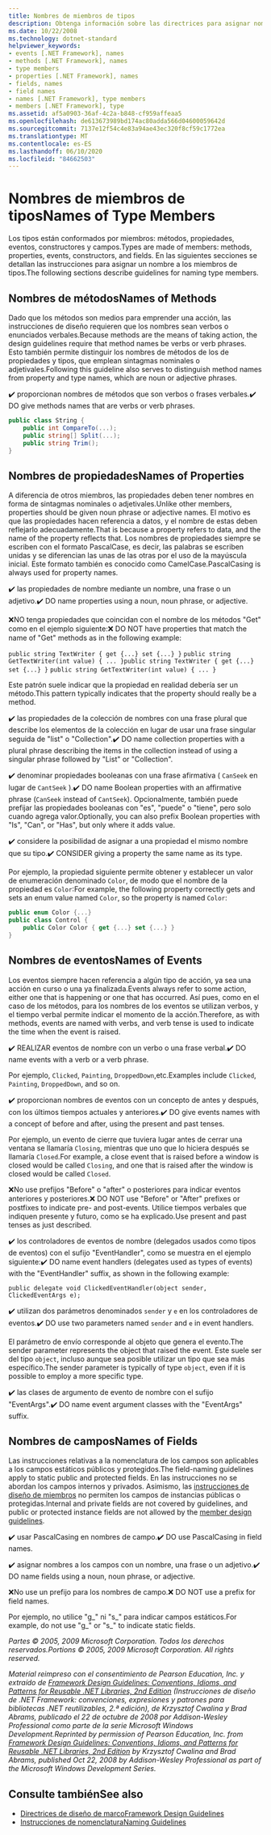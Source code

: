 ```yaml
---
title: Nombres de miembros de tipos
description: Obtenga información sobre las directrices para asignar nombres a los miembros de tipos en .NET como, por ejemplo, métodos, propiedades, eventos y campos.
ms.date: 10/22/2008
ms.technology: dotnet-standard
helpviewer_keywords:
- events [.NET Framework], names
- methods [.NET Framework], names
- type members
- properties [.NET Framework], names
- fields, names
- field names
- names [.NET Framework], type members
- members [.NET Framework], type
ms.assetid: af5a0903-36af-4c2a-b848-cf959affeaa5
ms.openlocfilehash: de613673989bd174ac80adda566d04600059642d
ms.sourcegitcommit: 7137e12f54c4e83a94ae43ec320f8cf59c1772ea
ms.translationtype: MT
ms.contentlocale: es-ES
ms.lasthandoff: 06/10/2020
ms.locfileid: "84662503"
---
```

# <a name="names-of-type-members"></a><span data-ttu-id="857a2-103">Nombres de miembros de tipos</span><span class="sxs-lookup"><span data-stu-id="857a2-103">Names of Type Members</span></span>
<span data-ttu-id="857a2-104">Los tipos están conformados por miembros: métodos, propiedades, eventos, constructores y campos.</span><span class="sxs-lookup"><span data-stu-id="857a2-104">Types are made of members: methods, properties, events, constructors, and fields.</span></span> <span data-ttu-id="857a2-105">En las siguientes secciones se detallan las instrucciones para asignar un nombre a los miembros de tipos.</span><span class="sxs-lookup"><span data-stu-id="857a2-105">The following sections describe guidelines for naming type members.</span></span>

## <a name="names-of-methods"></a><span data-ttu-id="857a2-106">Nombres de métodos</span><span class="sxs-lookup"><span data-stu-id="857a2-106">Names of Methods</span></span>
 <span data-ttu-id="857a2-107">Dado que los métodos son medios para emprender una acción, las instrucciones de diseño requieren que los nombres sean verbos o enunciados verbales.</span><span class="sxs-lookup"><span data-stu-id="857a2-107">Because methods are the means of taking action, the design guidelines require that method names be verbs or verb phrases.</span></span> <span data-ttu-id="857a2-108">Esto también permite distinguir los nombres de métodos de los de propiedades y tipos, que emplean sintagmas nominales o adjetivales.</span><span class="sxs-lookup"><span data-stu-id="857a2-108">Following this guideline also serves to distinguish method names from property and type names, which are noun or adjective phrases.</span></span>

 <span data-ttu-id="857a2-109">✔️ proporcionan nombres de métodos que son verbos o frases verbales.</span><span class="sxs-lookup"><span data-stu-id="857a2-109">✔️ DO give methods names that are verbs or verb phrases.</span></span>

```csharp
public class String {
    public int CompareTo(...);
    public string[] Split(...);
    public string Trim();
}
```

## <a name="names-of-properties"></a><span data-ttu-id="857a2-110">Nombres de propiedades</span><span class="sxs-lookup"><span data-stu-id="857a2-110">Names of Properties</span></span>
 <span data-ttu-id="857a2-111">A diferencia de otros miembros, las propiedades deben tener nombres en forma de sintagmas nominales o adjetivales.</span><span class="sxs-lookup"><span data-stu-id="857a2-111">Unlike other members, properties should be given noun phrase or adjective names.</span></span> <span data-ttu-id="857a2-112">El motivo es que las propiedades hacen referencia a datos, y el nombre de estas deben reflejarlo adecuadamente.</span><span class="sxs-lookup"><span data-stu-id="857a2-112">That is because a property refers to data, and the name of the property reflects that.</span></span> <span data-ttu-id="857a2-113">Los nombres de propiedades siempre se escriben con el formato PascalCase, es decir, las palabras se escriben unidas y se diferencian las unas de las otras por el uso de la mayúscula inicial. Este formato también es conocido como CamelCase.</span><span class="sxs-lookup"><span data-stu-id="857a2-113">PascalCasing is always used for property names.</span></span>

 <span data-ttu-id="857a2-114">✔️ las propiedades de nombre mediante un nombre, una frase o un adjetivo.</span><span class="sxs-lookup"><span data-stu-id="857a2-114">✔️ DO name properties using a noun, noun phrase, or adjective.</span></span>

 <span data-ttu-id="857a2-115">❌NO tenga propiedades que coincidan con el nombre de los métodos "Get" como en el ejemplo siguiente:</span><span class="sxs-lookup"><span data-stu-id="857a2-115">❌ DO NOT have properties that match the name of "Get" methods as in the following example:</span></span>

 <span data-ttu-id="857a2-116">`public string TextWriter { get {...} set {...} }` `public string GetTextWriter(int value) { ... }`</span><span class="sxs-lookup"><span data-stu-id="857a2-116">`public string TextWriter { get {...} set {...} }` `public string GetTextWriter(int value) { ... }`</span></span>

 <span data-ttu-id="857a2-117">Este patrón suele indicar que la propiedad en realidad debería ser un método.</span><span class="sxs-lookup"><span data-stu-id="857a2-117">This pattern typically indicates that the property should really be a method.</span></span>

 <span data-ttu-id="857a2-118">✔️ las propiedades de la colección de nombres con una frase plural que describe los elementos de la colección en lugar de usar una frase singular seguida de "list" o "Collection".</span><span class="sxs-lookup"><span data-stu-id="857a2-118">✔️ DO name collection properties with a plural phrase describing the items in the collection instead of using a singular phrase followed by "List" or "Collection".</span></span>

 <span data-ttu-id="857a2-119">✔️ denominar propiedades booleanas con una frase afirmativa ( `CanSeek` en lugar de `CantSeek` ).</span><span class="sxs-lookup"><span data-stu-id="857a2-119">✔️ DO name Boolean properties with an affirmative phrase (`CanSeek` instead of `CantSeek`).</span></span> <span data-ttu-id="857a2-120">Opcionalmente, también puede prefijar las propiedades booleanas con "es", "puede" o "tiene", pero solo cuando agrega valor.</span><span class="sxs-lookup"><span data-stu-id="857a2-120">Optionally, you can also prefix Boolean properties with "Is", "Can", or "Has", but only where it adds value.</span></span>

 <span data-ttu-id="857a2-121">✔️ considere la posibilidad de asignar a una propiedad el mismo nombre que su tipo.</span><span class="sxs-lookup"><span data-stu-id="857a2-121">✔️ CONSIDER giving a property the same name as its type.</span></span>

 <span data-ttu-id="857a2-122">Por ejemplo, la propiedad siguiente permite obtener y establecer un valor de enumeración denominado `Color`, de modo que el nombre de la propiedad es `Color`:</span><span class="sxs-lookup"><span data-stu-id="857a2-122">For example, the following property correctly gets and sets an enum value named `Color`, so the property is named `Color`:</span></span>

```csharp
public enum Color {...}
public class Control {
    public Color Color { get {...} set {...} }
}
```

## <a name="names-of-events"></a><span data-ttu-id="857a2-123">Nombres de eventos</span><span class="sxs-lookup"><span data-stu-id="857a2-123">Names of Events</span></span>
 <span data-ttu-id="857a2-124">Los eventos siempre hacen referencia a algún tipo de acción, ya sea una acción en curso o una ya finalizada.</span><span class="sxs-lookup"><span data-stu-id="857a2-124">Events always refer to some action, either one that is happening or one that has occurred.</span></span> <span data-ttu-id="857a2-125">Así pues, como en el caso de los métodos, para los nombres de los eventos se utilizan verbos, y el tiempo verbal permite indicar el momento de la acción.</span><span class="sxs-lookup"><span data-stu-id="857a2-125">Therefore, as with methods, events are named with verbs, and verb tense is used to indicate the time when the event is raised.</span></span>

 <span data-ttu-id="857a2-126">✔️ REALIZAR eventos de nombre con un verbo o una frase verbal.</span><span class="sxs-lookup"><span data-stu-id="857a2-126">✔️ DO name events with a verb or a verb phrase.</span></span>

 <span data-ttu-id="857a2-127">Por ejemplo, `Clicked`, `Painting`, `DroppedDown`,etc.</span><span class="sxs-lookup"><span data-stu-id="857a2-127">Examples include `Clicked`, `Painting`, `DroppedDown`, and so on.</span></span>

 <span data-ttu-id="857a2-128">✔️ proporcionan nombres de eventos con un concepto de antes y después, con los últimos tiempos actuales y anteriores.</span><span class="sxs-lookup"><span data-stu-id="857a2-128">✔️ DO give events names with a concept of before and after, using the present and past tenses.</span></span>

 <span data-ttu-id="857a2-129">Por ejemplo, un evento de cierre que tuviera lugar antes de cerrar una ventana se llamaría `Closing`, mientras que uno que lo hiciera después se llamaría `Closed`.</span><span class="sxs-lookup"><span data-stu-id="857a2-129">For example, a close event that is raised before a window is closed would be called `Closing`, and one that is raised after the window is closed would be called `Closed`.</span></span>

 <span data-ttu-id="857a2-130">❌No use prefijos "Before" o "after" o posteriores para indicar eventos anteriores y posteriores.</span><span class="sxs-lookup"><span data-stu-id="857a2-130">❌ DO NOT use "Before" or "After" prefixes or postfixes to indicate pre- and post-events.</span></span> <span data-ttu-id="857a2-131">Utilice tiempos verbales que indiquen presente y futuro, como se ha explicado.</span><span class="sxs-lookup"><span data-stu-id="857a2-131">Use present and past tenses as just described.</span></span>

 <span data-ttu-id="857a2-132">✔️ los controladores de eventos de nombre (delegados usados como tipos de eventos) con el sufijo "EventHandler", como se muestra en el ejemplo siguiente:</span><span class="sxs-lookup"><span data-stu-id="857a2-132">✔️ DO name event handlers (delegates used as types of events) with the "EventHandler" suffix, as shown in the following example:</span></span>

 `public delegate void ClickedEventHandler(object sender, ClickedEventArgs e);`

 <span data-ttu-id="857a2-133">✔️ utilizan dos parámetros denominados `sender` y `e` en los controladores de eventos.</span><span class="sxs-lookup"><span data-stu-id="857a2-133">✔️ DO use two parameters named `sender` and `e` in event handlers.</span></span>

 <span data-ttu-id="857a2-134">El parámetro de envío corresponde al objeto que genera el evento.</span><span class="sxs-lookup"><span data-stu-id="857a2-134">The sender parameter represents the object that raised the event.</span></span> <span data-ttu-id="857a2-135">Este suele ser del tipo `object`, incluso aunque sea posible utilizar un tipo que sea más específico.</span><span class="sxs-lookup"><span data-stu-id="857a2-135">The sender parameter is typically of type `object`, even if it is possible to employ a more specific type.</span></span>

 <span data-ttu-id="857a2-136">✔️ las clases de argumento de evento de nombre con el sufijo "EventArgs".</span><span class="sxs-lookup"><span data-stu-id="857a2-136">✔️ DO name event argument classes with the "EventArgs" suffix.</span></span>

## <a name="names-of-fields"></a><span data-ttu-id="857a2-137">Nombres de campos</span><span class="sxs-lookup"><span data-stu-id="857a2-137">Names of Fields</span></span>
 <span data-ttu-id="857a2-138">Las instrucciones relativas a la nomenclatura de los campos son aplicables a los campos estáticos públicos y protegidos.</span><span class="sxs-lookup"><span data-stu-id="857a2-138">The field-naming guidelines apply to static public and protected fields.</span></span> <span data-ttu-id="857a2-139">En las instrucciones no se abordan los campos internos y privados. Asimismo, las [instrucciones de diseño de miembros](member.md) no permiten los campos de instancias públicas o protegidas.</span><span class="sxs-lookup"><span data-stu-id="857a2-139">Internal and private fields are not covered by guidelines, and public or protected instance fields are not allowed by the [member design guidelines](member.md).</span></span>

 <span data-ttu-id="857a2-140">✔️ usar PascalCasing en nombres de campo.</span><span class="sxs-lookup"><span data-stu-id="857a2-140">✔️ DO use PascalCasing in field names.</span></span>

 <span data-ttu-id="857a2-141">✔️ asignar nombres a los campos con un nombre, una frase o un adjetivo.</span><span class="sxs-lookup"><span data-stu-id="857a2-141">✔️ DO name fields using a noun, noun phrase, or adjective.</span></span>

 <span data-ttu-id="857a2-142">❌No use un prefijo para los nombres de campo.</span><span class="sxs-lookup"><span data-stu-id="857a2-142">❌ DO NOT use a prefix for field names.</span></span>

 <span data-ttu-id="857a2-143">Por ejemplo, no utilice "g_" ni "s_" para indicar campos estáticos.</span><span class="sxs-lookup"><span data-stu-id="857a2-143">For example, do not use "g_" or "s_" to indicate static fields.</span></span>

 <span data-ttu-id="857a2-144">*Partes © 2005, 2009 Microsoft Corporation. Todos los derechos reservados.*</span><span class="sxs-lookup"><span data-stu-id="857a2-144">*Portions © 2005, 2009 Microsoft Corporation. All rights reserved.*</span></span>

 <span data-ttu-id="857a2-145">*Material reimpreso con el consentimiento de Pearson Education, Inc. y extraído de [Framework Design Guidelines: Conventions, Idioms, and Patterns for Reusable .NET Libraries, 2nd Edition](https://www.informit.com/store/framework-design-guidelines-conventions-idioms-and-9780321545619) (Instrucciones de diseño de .NET Framework: convenciones, expresiones y patrones para bibliotecas .NET reutilizables, 2.ª edición), de Krzysztof Cwalina y Brad Abrams, publicado el 22 de octubre de 2008 por Addison-Wesley Professional como parte de la serie Microsoft Windows Development.*</span><span class="sxs-lookup"><span data-stu-id="857a2-145">*Reprinted by permission of Pearson Education, Inc. from [Framework Design Guidelines: Conventions, Idioms, and Patterns for Reusable .NET Libraries, 2nd Edition](https://www.informit.com/store/framework-design-guidelines-conventions-idioms-and-9780321545619) by Krzysztof Cwalina and Brad Abrams, published Oct 22, 2008 by Addison-Wesley Professional as part of the Microsoft Windows Development Series.*</span></span>

## <a name="see-also"></a><span data-ttu-id="857a2-146">Consulte también</span><span class="sxs-lookup"><span data-stu-id="857a2-146">See also</span></span>

- [<span data-ttu-id="857a2-147">Directrices de diseño de marco</span><span class="sxs-lookup"><span data-stu-id="857a2-147">Framework Design Guidelines</span></span>](index.md)
- [<span data-ttu-id="857a2-148">Instrucciones de nomenclatura</span><span class="sxs-lookup"><span data-stu-id="857a2-148">Naming Guidelines</span></span>](naming-guidelines.md)
